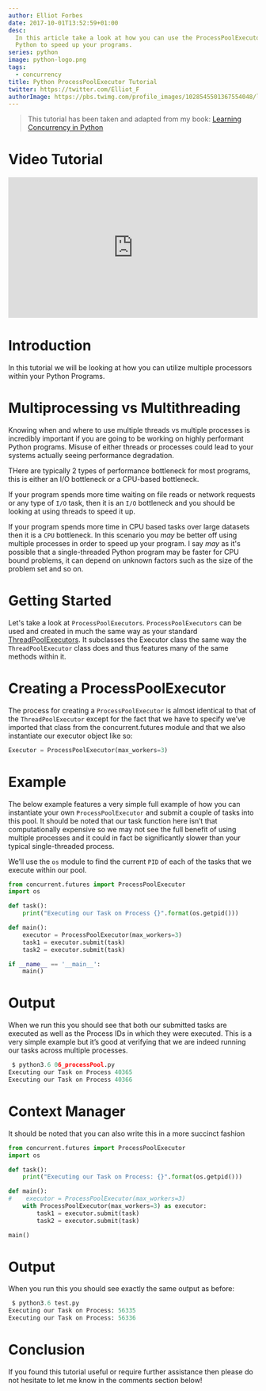 ```yaml
---
author: Elliot Forbes
date: 2017-10-01T13:52:59+01:00
desc:
  In this article take a look at how you can use the ProcessPoolExecutor in
  Python to speed up your programs.
series: python
image: python-logo.png
tags:
  - concurrency
title: Python ProcessPoolExecutor Tutorial
twitter: https://twitter.com/Elliot_F
authorImage: https://pbs.twimg.com/profile_images/1028545501367554048/lzr43cQv_400x400.jpg
---
```


> This tutorial has been taken and adapted from my book:
> [Learning Concurrency in Python](https://www.packtpub.com/application-development/learning-concurrency-python)

# Video Tutorial

<div style="position:relative;height:0;padding-bottom:56.3%"><iframe src="https://www.youtube.com/embed/J7w_G6ZKzz4?ecver=2" style="position:absolute;width:100%;height:100%;left:0" width="639" height="360" frameborder="0" gesture="media" allowfullscreen></iframe></div>

# Introduction

In this tutorial we will be looking at how you can utilize multiple processors
within your Python Programs.

# Multiprocessing vs Multithreading

Knowing when and where to use multiple threads vs multiple processes is
incredibly important if you are going to be working on highly performant Python
programs. Misuse of either threads or processes could lead to your systems
actually seeing performance degradation.

THere are typically 2 types of performance bottleneck for most programs, this is
either an I/O bottleneck or a CPU-based bottleneck.

If your program spends more time waiting on file reads or network requests or
any type of `I/O` task, then it is an `I/O` bottleneck and you should be looking
at using threads to speed it up.

If your program spends more time in CPU based tasks over large datasets then it
is a `CPU` bottleneck. In this scenario you _may_ be better off using multiple
processes in order to speed up your program. I say _may_ as it's possible that a
single-threaded Python program may be faster for CPU bound problems, it can
depend on unknown factors such as the size of the problem set and so on.

# Getting Started

Let's take a look at `ProcessPoolExecutors`. `ProcessPoolExecutors` can be used
and created in much the same way as your standard
[ThreadPoolExecutors](/python/concurrency/python-threadpoolexecutor-tutorial/).
It subclasses the Executor class the same way the `ThreadPoolExecutor` class
does and thus features many of the same methods within it.

# Creating a ProcessPoolExecutor

The process for creating a `ProcessPoolExecutor` is almost identical to that of
the `ThreadPoolExecutor` except for the fact that we have to specify we’ve
imported that class from the concurrent.futures module and that we also
instantiate our executor object like so:

```py
Executor = ProcessPoolExecutor(max_workers=3)
```

# Example

The below example features a very simple full example of how you can instantiate
your own `ProcessPoolExecutor` and submit a couple of tasks into this pool. It
should be noted that our task function here isn’t that computationally expensive
so we may not see the full benefit of using multiple processes and it could in
fact be significantly slower than your typical single-threaded process.

We’ll use the `os` module to find the current `PID` of each of the tasks that we
execute within our pool.

```py
from concurrent.futures import ProcessPoolExecutor
import os

def task():
    print("Executing our Task on Process {}".format(os.getpid()))

def main():
    executor = ProcessPoolExecutor(max_workers=3)
    task1 = executor.submit(task)
    task2 = executor.submit(task)

if __name__ == '__main__':
    main()
```

# Output

When we run this you should see that both our submitted tasks are executed as
well as the Process IDs in which they were executed. This is a very simple
example but it’s good at verifying that we are indeed running our tasks across
multiple processes.

```py
 $ python3.6 06_processPool.py
Executing our Task on Process 40365
Executing our Task on Process 40366
```

# Context Manager

It should be noted that you can also write this in a more succinct fashion

```py
from concurrent.futures import ProcessPoolExecutor
import os

def task():
    print("Executing our Task on Process: {}".format(os.getpid()))

def main():
#    executor = ProcessPoolExecutor(max_workers=3)
    with ProcessPoolExecutor(max_workers=3) as executor:
        task1 = executor.submit(task)
        task2 = executor.submit(task)

main()
```

# Output

When you run this you should see exactly the same output as before:

```py
 $ python3.6 test.py
Executing our Task on Process: 56335
Executing our Task on Process: 56336
```

# Conclusion

If you found this tutorial useful or require further assistance then please do
not hesitate to let me know in the comments section below!
